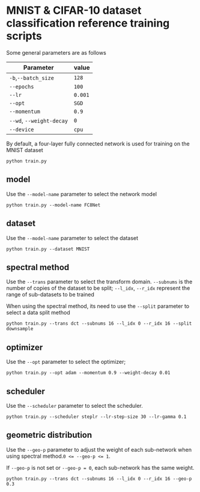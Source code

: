 # MNIST & CIFAR-10 dataset classification reference training scripts

Some general parameters are as follows

| Parameter                | value  |
| ------------------------ | ------ |
| `-b`,`--batch_size`      | `128`   |
| `--epochs`               | `100`   |
| `--lr`                   | `0.001`  |
| `--opt`                  | `SGD`  |
| `--momentum`             | `0.9`  |
| `--wd`, `--weight-decay` | `0` |
| `--device`               | `cpu` |

By default, a four-layer fully connected network is used for training on the MNIST dataset
```shell
python train.py
```

## model
Use the `--model-name` parameter to select the network model
```shell
python train.py --model-name FC8Net
```

## dataset
Use the `--model-name` parameter to select the dataset
```shell
python train.py --dataset MNIST
```

## spectral method
Use the `--trans` parameter to select the transform domain.
`--subnums` is the number of copies of the dataset to be split;  `--l_idx`, `--r_idx` represent the range of sub-datasets to be trained

When using the spectral method, its need to use the `--split` parameter to select a data split method
```shell
python train.py --trans dct --subnums 16 --l_idx 0 --r_idx 16 --split downsample
```

## optimizer
Use the `--opt` parameter to select the optimizer; 
```shell
python train.py --opt adam --momentum 0.9 --weight-decay 0.01
```
## scheduler
Use the `--scheduler` parameter to select the scheduler.
```shell
python train.py --scheduler steplr --lr-step-size 30 --lr-gamma 0.1
```

## geometric distribution
Use the `--geo-p` parameter to adjust the weight of each sub-network when using spectral method.`0 <= --geo-p <= 1`. 

If `--geo-p` is not set or `--geo-p = 0`, each sub-network has the same weight. 

```shell
python train.py --trans dct --subnums 16 --l_idx 0 --r_idx 16 --geo-p 0.3
```

